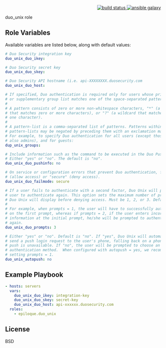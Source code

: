 <p align="right">
    <a href="https://travis-ci.org/epiloque/ansible-duo_unix">
        <img src="https://travis-ci.org/epiloque/ansible-duo_unix.svg?branch=master"
             alt="build status">
    </a>
        <a href="https://galaxy.ansible.com/epiloque/duo_unix">
        <img src="https://img.shields.io/badge/ansible--galaxy-duo_unix-blue.svg"
             alt="ansible galaxy">
    </a>
</p>

duo_unix role

## Role Variables

Available variables are listed below, along with default values:

```yaml
# Duo Security integration key
duo_unix_duo_ikey:

# Duo Security secret key
duo_unix_duo_skey:

# Duo Security API hostname (i.e. api-XXXXXXXX.duosecurity.com
duo_unix_duo_host:

# If specified, Duo authentication is required only for users whose primary group
# or supplementary group list matches one of the space-separated pattern lists.
#
# A pattern consists of zero or more non-whitespace characters, "*" (a wild card
# that matches zero or more characters), or "?" (a wildcard that matches exactly
# one character).
#
# A pattern-list is a comma-separated list of patterns. Patterns within
# pattern-lists may be negated by preceding them with an exclamation mark ("!").
# For example, to specify Duo authentication for all users (except those that are
# also admins), and for guests:
dup_unix_groups:

# Include information such as the command to be executed in the Duo Push message.
# Either "yes" or "no". The default is "no".
duo_unix_duo_pushinfo: no

# On service or configuration errors that prevent Duo authentication, fail "safe"
# (allow access) or "secure" (deny access).
duo_unix_duo_failmode: secure

# If a user fails to authenticate with a second factor, Duo Unix will prompt the
# user to authenticate again. This option sets the maximum number of prompts that
# Duo Unix will display before denying access. Must be 1, 2, or 3. Default is 3.
#
# For example, when prompts = 1, the user will have to successfully authenticate
# on the first prompt, whereas if prompts = 2, if the user enters incorrect
# information at the initial prompt, he/she will be prompted to authenticate
# again.
duo_unix_duo_prompts: 3

# Either "yes" or "no". Default is "no". If "yes", Duo Unix will automatically
# send a push login request to the user's phone, falling back on a phone call if
# push is unavailable. If "no", the user will be prompted to choose an
# authentication method.  When configured with autopush = yes, we recommend
# setting prompts = 1.
duo_unix_autopush: no
```

## Example Playbook

```yaml
- hosts: servers
  vars:
    duo_unix_duo_ikey: integration-key
    duo_unix_duo_skey: secret-key
    duo_unix_duo_host: api-xxxxxx.duosecurity.com
  roles:
    - epiloque.duo_unix
```

## License

BSD
